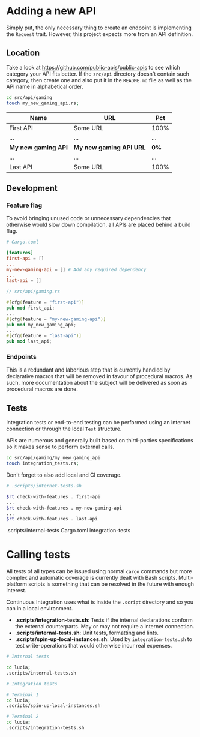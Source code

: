 # Adding a new API

Simply put, the only necessary thing to create an endpoint is implementing the `Request` trait. However, this project expects more from an API definition.

## Location

Take a look at https://github.com/public-apis/public-apis to see which category your API fits better. If the `src/api` directory doesn't contain such category, then create one and also put it in the `README.md` file as well as the API name in alphabetical order.

```bash
cd src/api/gaming
touch my_new_gaming_api.rs;
```

Name | URL  | Pct |
|---|---|---|
| First API | Some URL | 100% |
| ... | ... | ... |
| **My new gaming API** | **My new gaming API URL** | **0%** |
| ... | ... | ... |
| Last API | Some URL | 100% |

## Development

### Feature flag

To avoid bringing unused code or unnecessary dependencies that otherwise would slow down compilation, all APIs are placed behind a build flag.

```toml
# Cargo.toml

[features]
first-api = []
...
my-new-gaming-api = [] # Add any required dependency
...
last-api = []
```

```rust
// src/api/gaming.rs

#[cfg(feature = "first-api")]
pub mod first_api;
...
#[cfg(feature = "my-new-gaming-api")]
pub mod my_new_gaming_api;
...
#[cfg(feature = "last-api")]
pub mod last_api;
```

### Endpoints

This is a redundant and laborious step that is currently handled by declarative macros that will be removed in favour of procedural macros. As such, more documentation about the subject will be delivered as soon as procedural macros are done.

## Tests

Integration tests or end-to-end testing can be performed using an internet connection or through the local `Test` structure.

APIs are numerous and generally built based on third-parties specifications so it makes sense to perform external calls.

```bash
cd src/api/gaming/my_new_gaming_api
touch integration_tests.rs;
```

Don't forget to also add local and CI coverage.

```bash
# .scripts/internet-tests.sh

$rt check-with-features . first-api
...
$rt check-with-features . my-new-gaming-api
...
$rt check-with-features . last-api
```

.scripts/internal-tests
Cargo.toml
integration-tests


# Calling tests

All tests of all types can be issued using normal `cargo` commands but more complex and automatic coverage is currently dealt with Bash scripts. Multi-platform scripts is something that can be resolved in the future with enough interest.

Continuous Integration uses what is inside the `.script` directory and so you can in a local environment.

* **.scripts/integration-tests.sh**: Tests if the internal declarations conform the external counterparts. May or may not require a internet connection.
* **.scripts/internal-tests.sh**: Unit tests, formatting and lints.
* **.scripts/spin-up-local-instances.sh**: Used by `integration-tests.sh` to test write-operations that would otherwise incur real expenses.

```bash
# Internal tests

cd lucia;
.scripts/internal-tests.sh
```

```bash
# Integration tests

# Terminal 1
cd lucia;
.scripts/spin-up-local-instances.sh

# Terminal 2
cd lucia;
.scripts/integration-tests.sh
```
